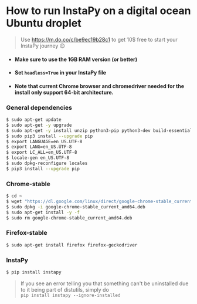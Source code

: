 # How to run InstaPy on a digital ocean Ubuntu droplet
> Use https://m.do.co/c/be9ec19b28c1 to get 10$ free to start your InstaPy journey :wink:

- #### Make sure to use the 1GB RAM version (or better)
- #### Set ```headless=True``` in your InstaPy file
- #### Note that current Chrome browser and chromedriver needed for the install only support 64-bit architecture. 

### General dependencies

```sh
$ sudo apt-get update
$ sudo apt-get -y upgrade
$ sudo apt-get -y install unzip python3-pip python3-dev build-essential libssl-dev libffi-dev xvfb
$ sudo pip3 install --upgrade pip
$ export LANGUAGE=en_US.UTF-8
$ export LANG=en_US.UTF-8
$ export LC_ALL=en_US.UTF-8
$ locale-gen en_US.UTF-8
$ sudo dpkg-reconfigure locales
$ pip3 install --upgrade pip
```

### Chrome-stable

```sh
$ cd ~
$ wget "https://dl.google.com/linux/direct/google-chrome-stable_current_amd64.deb"
$ sudo dpkg -i google-chrome-stable_current_amd64.deb
$ sudo apt-get install -y -f
$ sudo rm google-chrome-stable_current_amd64.deb
```

### Firefox-stable

```sh
$ sudo apt-get install firefox firefox-geckodriver
```

### InstaPy

```bash
$ pip install instapy
```

> If you see an error telling you that something can't be uninstalled due to it being part of distutils, simply do  
`pip install instapy --ignore-installed`
